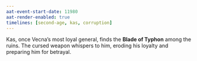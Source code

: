 ```yaml
---
aat-event-start-date: 11980
aat-render-enabled: true
timelines: [second-age, kas, corruption]
---
```



Kas, once Vecna’s most loyal general, finds the **Blade of Typhon** among the ruins. The cursed weapon whispers to him, eroding his loyalty and preparing him for betrayal.
